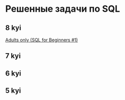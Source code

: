 # Решенные задачи по SQL 

## 8 kyi
[Adults only (SQL for Beginners #1)](https://github.com/AlexRyabikov/codewars/blob/main/SQL/8%20kyu/Adults%20only%20(SQL%20for%20Beginners%20%231).sql)
## 7 kyi

## 6 kyi

## 5 kyi
